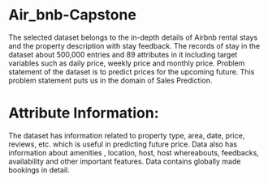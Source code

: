 # Air_bnb-Capstone
The selected dataset belongs to the in-depth details of Airbnb rental stays and the property  description with stay feedback. The records of stay in the dataset about 500,000 entries and 89  attributes in it including target variables such as daily price, weekly price and monthly price. Problem statement of the dataset is to predict prices for the upcoming future. This problem  statement puts us in the domain of Sales Prediction. 

# Attribute Information:
The dataset has information related to property type, area, date, price, reviews, etc. which is useful in predicting future price.
Data also has information about amenities , location, host, host whereabouts, feedbacks, availability and other important features. 
Data contains globally made bookings in detail.

